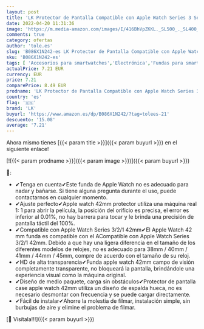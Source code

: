```yaml
---
layout: post
title: 'LK Protector de Pantalla Compatible con Apple Watch Series 3 Series 2 Series 1 42mm  2 Pack  PC Funda  Cristal Vidrio Templado'
date: 2022-04-20 11:31:36
image: 'https://m.media-amazon.com/images/I/416BhVpZKKL._SL500_._SL400_.jpg'
comments: true
category: ofertas
author: 'tole.es'
slug: 'B086X1N242-es LK Protector de Pantalla Compatible con Apple Watch Series...'
sku: 'B086X1N242-es'
tags: [ 'Accesorios para smartwatches','Electrónica','Fundas para smartwatches','Tecnología para vestir','apple','lk','🇪🇸', ]
actualPrice: 7.21 EUR
currency: EUR
price: 7.21
comparePrice: 8.49 EUR
prodname: 'LK Protector de Pantalla Compatible con Apple Watch Series 3 Series 2 Series 1 42mm  2 Pack  PC Funda  Cristal Vidrio Templado'
country: 'es'
flag: '🇪🇸'
brand: 'LK'
buyurl: 'https://www.amazon.es/dp/B086X1N242/?tag=tolees-21'
descuento: '15.08'
average: '7.21'
---
```


Ahora mismo tienes [{{< param title >}}]({{< param buyurl >}}) en el siguiente enlace!

[![{{< param prodname >}}]({{< param image >}})]({{< param buyurl >}})

🔎:

- ✔Tenga en cuenta✔Este funda de Apple Watch no es adecuado para nadar y bañarse. Si tiene alguna pregunta durante el uso, puede contactarnos en cualquier momento.
- ✔Ajuste perfecto✔Apple watch 42mm protector utiliza una máquina real 1: 1 para abrir la película, la posición del orificio es precisa, el error es inferior al 0.01%, no hay barrera para tocar y le brinda una precisión de pantalla táctil del 100%.
- ✔Compatible con Apple Watch Series 3/2/1 42mm✔El Apple Watch 42 mm funda es compatible con el ACompatible con Apple Watch Series 3/2/1 42mm. Debido a que hay una ligera diferencia en el tamaño de los diferentes modelos de relojes, no es adecuado para 38mm / 40mm / 41mm / 44mm / 45mm, compre de acuerdo con el tamaño de su reloj.
- ✔HD de alta transparencia✔Funda apple watch 42mm campo de visión completamente transparente, no bloqueará la pantalla, brindándole una experiencia visual como la máquina original.
- ✔Diseño de medio paquete, carga sin obstáculos✔Protector de pantalla case apple watch 42mm utiliza un diseño de espalda hueca, no es necesario desmontar con frecuencia y se puede cargar directamente.
- ✔Fácil de instalar✔Ahorre la molestia de filmar, instalación simple, sin burbujas de aire y elimine el problema de filmar.

[🛒 Visítala!!!]({{< param buyurl >}})
